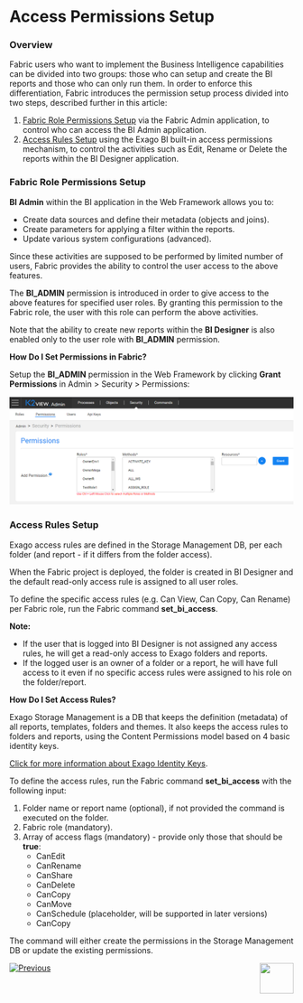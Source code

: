 # Access Permissions Setup

### Overview

Fabric users who want to implement the Business Intelligence capabilities can be divided into two groups: those who can setup and create the BI reports and those who can only run them. In order to enforce this differentiation, Fabric introduces the permission setup process divided into two steps, described further in this article:

1. [Fabric Role Permissions Setup](02_Permissions_Setup.md#Fabric-Role-Permissions-Setup) via the Fabric Admin application, to control who can access the BI Admin application.
2. [Access Rules Setup](02_Permissions_Setup.md#Access-Rules-Setup) using the Exago BI built-in access permissions mechanism, to control the activities such as Edit, Rename or Delete the reports within the BI Designer application. 

### Fabric Role Permissions Setup 

**BI Admin** within the BI application in the Web Framework allows you to:

* Create data sources and define their metadata (objects and joins).
* Create parameters for applying a filter within the reports.
* Update various system configurations (advanced).

Since these activities are supposed to be performed by limited number of users, Fabric provides the ability to control the user access to the above features. 

The **BI_ADMIN** permission is introduced in order to give access to the above features for specified user roles. By granting this permission to the Fabric role, the user with this role can perform the above activities.

Note that the ability to create new reports within the **BI Designer** is also enabled only to the user role with **BI_ADMIN** permission.

**How Do I Set Permissions in Fabric?**

Setup the **BI_ADMIN** permission in the Web Framework by clicking **Grant Permissions** in Admin > Security > Permissions:

<img src="images/permissions_setup_0.PNG" alt="image" />

### Access Rules Setup

Exago access rules are defined in the Storage Management DB, per each folder (and report - if it differs from the folder access).

When the Fabric project is deployed, the <project name> folder is created in BI Designer and the default read-only access rule is assigned to all user roles.

To define the specific access rules (e.g. Can View, Can Copy, Can Rename) per Fabric role, run the Fabric command **set_bi_access**.

**Note:**

- If the user that is logged into BI Designer is not assigned any access rules, he will get a read-only access to Exago folders and reports.
- If the logged user is an owner of a folder or a report, he will have full access to it even if no specific access rules were assigned to his role on the folder/report.

**How Do I Set Access Rules?**

Exago Storage Management is a DB that keeps the definition (metadata) of all reports, templates, folders and themes. It also keeps the access rules to folders and reports, using the Content Permissions model based on 4 basic identity keys.

[Click for more information about Exago Identity Keys](https://support.exagoinc.com/hc/en-us/articles/360042587313#h_2ffb7d21-1f58-47bd-957d-55a4eace7ef0).

To define the access rules, run the Fabric command **set_bi_access** with the following input:

1. Folder name or report name (optional), if not provided the command is executed on the <project name> folder.
2. Fabric role (mandatory).
3. Array of access flags (mandatory) - provide only those that should be **true**: 
   * CanEdit
   * CanRename
   * CanShare
   * CanDelete
   * CanCopy
   * CanMove
   * CanSchedule (placeholder, will be supported in later versions)
   * CanCopy

The command will either create the permissions in the Storage Management DB or update the existing permissions.



[![Previous](/articles/images/Previous.png)](01_Installation.md)[<img align="right" width="60" height="54" src="/articles/images/Next.png">](03_Metadata_Setup.md) 

